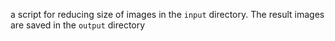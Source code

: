 a script for reducing size of images in the `input` directory. 
The result images are saved in the `output` directory